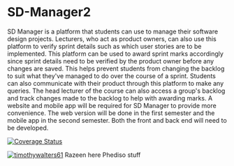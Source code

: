 # SD-Manager2
SD Manager is a platform that students can use to manage their software design projects. Lecturers, who act as product owners, can also use this platform to verify sprint details such as which user stories are to be implemented. This platform can be used to award sprint marks accordingly since sprint details need to be verified by the product owner before any changes are saved. This helps prevent students from changing the backlog to suit what they've managed to do over the course of a sprint. Students can also communicate with their product through this platform to make any queries. The head lecturer of the course can also access a group's backlog and track changes made to the backlog to help with awarding marks.   A website and mobile app will be required for SD Manager to provide more convenience. The web version will be done in the first semester and the mobile app in the second semester. Both the front and back end will need to be developed.

[![Coverage Status](https://coveralls.io/repos/github/timothywalters61/SD-Manager2/badge.svg?branch=master)](https://coveralls.io/github/timothywalters61/SD-Manager2?branch=master)

[![timothywalters61](https://circleci.com/gh/timothywalters61/SD-Manager2.svg?style=svg)](https://circleci.com/dashboard)
 Razeen here
Phediso stuff
